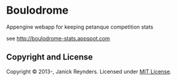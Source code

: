 Boulodrome
==========

Appengine webapp for keeping petanque competition stats

see <http://boulodrome-stats.appspot.com>

Copyright and License
---------------------
Copyright &copy; 2013-, Janick Reynders. Licensed under [MIT License].

[MIT License]: https://github.com/janickr/boulodrome/raw/master/LICENSE.txt

